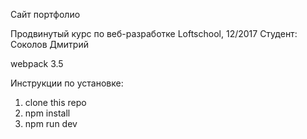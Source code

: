 Сайт портфолио

Продвинутый курс по веб-разработке Loftschool, 12/2017
Студент: Соколов Дмитрий

webpack 3.5

Инструкции по установке:

1. clone this repo
2. npm install
3. npm run dev